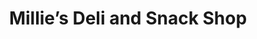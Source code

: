 ---
title: "Millie’s Deli and Snack Shop"
url: /hilo/millies-deli-and-snack-shop/
shop: Feinkost
---